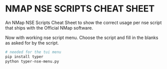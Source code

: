 # NMAP NSE SCRIPTS CHEAT SHEET
An NMap NSE Scripts Cheat Sheet to show the correct usage per nse script that ships with the Official NMap software.

Now with working nse script menu. Choose the script and fill in the blanks as asked for by the script.

```bash
# needed for the tui menu
pip install typer
python typer-nse-menu.py
```